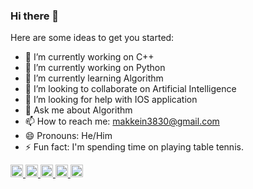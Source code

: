 ### Hi there 👋

Here are some ideas to get you started:

- 🔭 I’m currently working on C++
- 🔭 I’m currently working on Python
- 🌱 I’m currently learning Algorithm
- 👯 I’m looking to collaborate on Artificial Intelligence
- 🤔 I’m looking for help with IOS application
- 💬 Ask me about Algorithm
- 📫 How to reach me: makkein3830@gmail.com
- 😄 Pronouns: He/Him
- ⚡ Fun fact: I'm spending time on playing table tennis.

<p align="left">
  <a href="https://github.com/TakuM-M">
    <img height="20" src="https://komarev.com/ghpvc/?username=TakuM-M" />
  </a>
  <a href="https://github.com/TakuM-M">
    <img height="20" src="https://img.shields.io/github/followers/TakuM-M?label=follow&logo=github&style=flat" />
  </a>
  <a href="http://qiita.com/TakuM-M">
    <img height="20" src="https://qiita-badge.apiapi.app/s/TakuM-M/posts.svg" />
  </a>
  <a href="http://qiita.com/TakuM-M">
    <img height="20" src="https://qiita-badge.apiapi.app/s/TakuM-M/contributions.svg" />
  </a>
  <a href="https://zenn.dev/takum_m">
    <img height="20" src="https://badgen.org/img/zenn/takum_m/articles?style=plastic" />
  </a>
</p>
